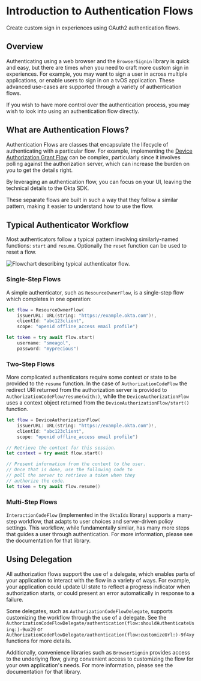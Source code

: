 # Introduction to Authentication Flows

Create custom sign in experiences using OAuth2 authentication flows.

## Overview

Authenticating using a web browser and the `BrowserSignin` library is quick and easy, but there are times when you need to craft more custom sign in experiences. For example, you may want to sign a user in across multiple applications, or enable users to sign in on a tvOS application. These advanced use-cases are supported through a variety of authentication flows.

If you wish to have more control over the authentication process, you may wish to look into using an authentication flow directly.

## What are Authentication Flows?

Authentication Flows are classes that encapsulate the lifecycle of authenticating with a particular flow. For example, implementing the [Device Authorization Grant Flow](https://developer.okta.com/docs/guides/device-authorization-grant/main/) can be complex, particularly since it involves polling against the authorization server, which can increase the burden on you to get the details right.

By leveraging an authentication flow, you can focus on your UI, leaving the technical details to the Okta SDK.

These separate flows are built in such a way that they follow a similar pattern, making it easier to understand how to use the flow.

## Typical Authenticator Workflow

Most authenticators follow a typical pattern involving similarly-named functions: `start` and `resume`. Optionally the `reset` function can be used to reset a flow.

![Flowchart describing typical authenticator flow.](AuthenticatorFlowsWorkflow)

### Single-Step Flows

A simple authenticator, such as ``ResourceOwnerFlow``, is a single-step flow which completes in one operation:

```swift
let flow = ResourceOwnerFlow(
    issuerURL: URL(string: "https://example.okta.com")!,
    clientId: "abc123client",
    scope: "openid offline_access email profile")

let token = try await flow.start(
    username: "smeagol",
    password: "myprecious")
```

### Two-Step Flows

More complicated authenticators require some context or state to be provided to the `resume` function. In the case of ``AuthorizationCodeFlow`` the redirect URI returned from the authorization server is provided to ``AuthorizationCodeFlow/resume(with:)``, while the ``DeviceAuthorizationFlow`` uses a context object returned from the ``DeviceAuthorizationFlow/start()`` function.

```swift
let flow = DeviceAuthorizationFlow(
    issuerURL: URL(string: "https://example.okta.com")!,
    clientId: "abc123client",
    scope: "openid offline_access email profile")

// Retrieve the context for this session.
let context = try await flow.start()

// Present information from the context to the user.
// Once that is done, use the following code to
// poll the server to retrieve a token when they
// authorize the code.
let token = try await flow.resume()
```

### Multi-Step Flows

`InteractionCodeFlow` (implemented in the `OktaIdx` library) supports a many-step workflow, that adapts to user choices and server-driven policy settings. This workflow, while fundamentally simliar, has many more steps that guides a user through authentication. For more information, please see the documentation for that library.

## Using Delegation

All authorization flows support the use of a delegate, which enables parts of your application to interact with the flow in a variety of ways. For example, your application could update UI state to reflect a progress indicator when authorization starts, or could present an error automatically in response to a failure.

Some delegates, such as ``AuthorizationCodeFlowDelegate``, supports customizing the workflow through the use of a delegate. See the ``AuthorizationCodeFlowDelegate/authentication(flow:shouldAuthenticateUsing:)-9ux29`` or ``AuthorizationCodeFlowDelegate/authentication(flow:customizeUrl:)-9f4xy`` functions for more details.

Additionally, convenience libraries such as `BrowserSignin` provides access to the underlying flow, giving convenient access to customizing the flow for your own application's needs. For more information, please see the documentation for that library.
